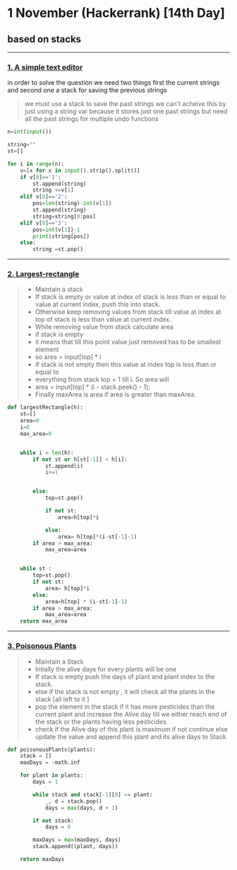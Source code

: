 # 1 November (Hackerrank) [14th Day]
## based on stacks

---

### [1. A simple text editor](https://www.hackerrank.com/challenges/simple-text-editor/problem)

in order to solve the question we need two things first the current strings and second one a stack for saving the previous strings
> we must use a stack to save the past strings we can't acheive this by just using a string var  because it stores just one past strings but need all the past strings for multiple  undo functions

```python
n=int(input())

string=""
st=[]

for i in range(n):
    v=[x for x in input().strip().split()]
    if v[0]=='1':
        st.append(string)
        string +=v[1]
    elif v[0]=='2':
        pos=len(string)-int(v[1])
        st.append(string)
        string=string[0:pos]
    elif v[0]=='3':
        pos=int(v[1])-1
        print(string[pos])
    else:
        string =st.pop()
```

---


### [2.  Largest-rectangle](https://www.hackerrank.com/challenges/largest-rectangle/problem)

> * Maintain a stack
> * If stack is empty or value at index of stack is less than or equal to value at current  index, push this into stack.
> * Otherwise keep removing values from stack till value at index at top of stack is  less than value at current index.
> * While removing value from stack calculate area
> * if stack is empty
> * it means that till this point value just removed has to be smallest element
> * so area = input[top] * i
> * if stack is not empty then this value at index top is less than or equal to
> * everything from stack top + 1 till i. So area will
> * area = input[top] * (i - stack.peek() - 1);
> * Finally maxArea is area if area is greater than maxArea.

```python
def largestRectangle(h):
    st=[]
    area=0
    i=0
    max_area=0


    while i < len(h):
        if not st or h[st[-1]] < h[i]:
            st.append(i)
            i+=1


        else:
            top=st.pop()

            if not st:
                area=h[top]*i

            else:
                area= h[top]*(i-st[-1]-1)
        if area > max_area:
            max_area=area


    while st :
        top=st.pop()
        if not st:
            area= h[top]*i
        else:
            area=h[top] * (i-st[-1]-1)
        if area > max_area:
            max_area=area
    return max_area
```
---

###  [3. Poisonous Plants](https://www.hackerrank.com/challenges/poisonous-plants/problem)



> * Maintain a Stack
> * Intially the alive days for every plants will be one
> * If stack is empty push the days of plant and plant index to the stack.
> * else if the stack is not empty , it will check all the plants in the stack [all left to it ]
> * pop the element in the stack if it has more pesticides than the current plant and increase the Alive day till we either reach end of the stack or the plants having less pesticides
> * check if the Alive day of this plant is maximum if not continue else update the value and append this plant and its alive days to Stack


```python
def poisonousPlants(plants):
    stack = []
    maxDays = -math.inf

    for plant in plants:
        days = 1

        while stack and stack[-1][0] >= plant:
            _, d = stack.pop()
            days = max(days, d + 1)

        if not stack:
            days = 0

        maxDays = max(maxDays, days)
        stack.append((plant, days))

    return maxDays

```
